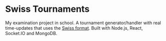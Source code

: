 # Swiss Tournaments

My examination project in school. 
A tournament generator/handler with real time-updates that uses the [Swiss format](https://en.wikipedia.org/wiki/Swiss-system_tournament). Built with Node.js, React, Socket.IO and MongoDB.
